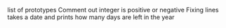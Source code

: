 list of prototypes
Comment out
integer is positive or negative
Fixing lines
takes a date and prints how many days are left in the year
